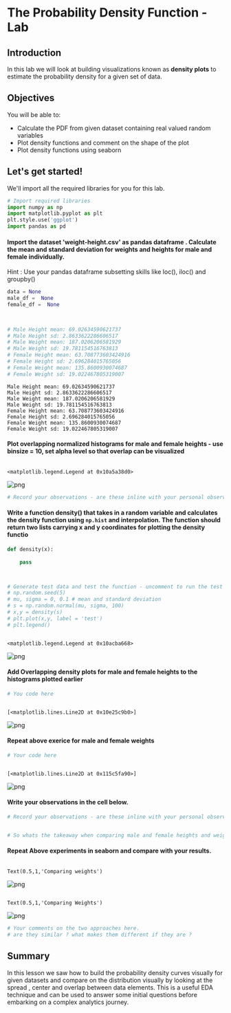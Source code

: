
# The Probability Density Function - Lab

## Introduction

In this lab we will look at building visualizations known as **density plots** to estimate the probability density for a given set of data. 

## Objectives

You will be able to: 

* Calculate the PDF from given dataset containing real valued random variables
* Plot density functions and comment on the shape of the plot
* Plot density functions using seaborn


## Let's get started!

We'll import all the required libraries for you for this lab.


```python
# Import required libraries
import numpy as np
import matplotlib.pyplot as plt
plt.style.use('ggplot')
import pandas as pd 
```

#### Import the dataset 'weight-height.csv' as pandas dataframe . Calculate the mean and standard deviation for weights and heights for male and female individually. 

Hint : Use your pandas dataframe subsetting skills like loc(), iloc() and groupby()


```python
data = None
male_df =  None
female_df =  None

  

# Male Height mean: 69.02634590621737
# Male Height sd: 2.8633622286606517
# Male Weight mean: 187.0206206581929
# Male Weight sd: 19.781154516763813
# Female Height mean: 63.708773603424916
# Female Height sd: 2.696284015765056
# Female Weight mean: 135.8600930074687
# Female Weight sd: 19.022467805319007
```

    Male Height mean: 69.02634590621737
    Male Height sd: 2.8633622286606517
    Male Weight mean: 187.0206206581929
    Male Weight sd: 19.781154516763813
    Female Height mean: 63.708773603424916
    Female Height sd: 2.696284015765056
    Female Weight mean: 135.8600930074687
    Female Weight sd: 19.022467805319007


#### Plot overlapping normalized histograms for male and female heights - use binsize = 10, set alpha level so that overlap can be visualized


```python

```




    <matplotlib.legend.Legend at 0x10a5a38d0>




![png](index_files/index_5_1.png)



```python
# Record your observations - are these inline with your personal observations?


```

#### Write a function density() that takes in a random variable and calculates the density function using `np.hist` and interpolation. The function should return two lists carrying x and y coordinates for plotting the density functio


```python
def density(x):
    
    pass



# Generate test data and test the function - uncomment to run the test
# np.random.seed(5)
# mu, sigma = 0, 0.1 # mean and standard deviation
# s = np.random.normal(mu, sigma, 100)
# x,y = density(s)
# plt.plot(x,y, label = 'test')
# plt.legend()
```


```python

```




    <matplotlib.legend.Legend at 0x10acba668>




![png](index_files/index_9_1.png)


#### Add Overlapping density plots for male and female heights to the histograms plotted earlier


```python
# You code here 
```


```python

```




    [<matplotlib.lines.Line2D at 0x10e25c9b0>]




![png](index_files/index_12_1.png)


#### Repeat above exerice for male and female weights


```python
# Your code here 
```


```python

```




    [<matplotlib.lines.Line2D at 0x115c5fa90>]




![png](index_files/index_15_1.png)


#### Write your observations in the cell below.


```python
# Record your observations - are these inline with your personal observations?


# So whats the takeaway when comparing male and female heights and weights 


```

#### Repeat Above experiments in seaborn and compare with your results. 


```python

```




    Text(0.5,1,'Comparing weights')




![png](index_files/index_19_1.png)



```python

```




    Text(0.5,1,'Comparing Weights')




![png](index_files/index_20_1.png)



```python
# Your comments on the two approaches here. 
# are they similar ? what makes them different if they are ?
```

## Summary

In this lesson we saw how to build the probability density curves visually for given datasets and compare on the distribution visually by looking at the spread , center and overlap between data elements. This is a useful EDA technique and can be used to answer some initial questions before embarking on a complex analytics journey.

